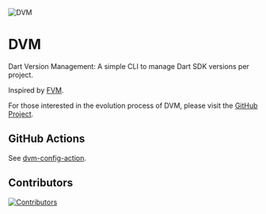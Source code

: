 <image src="https://repository-images.githubusercontent.com/729417964/c90b1c0d-5c3b-42d8-a49f-58f62d37cbf6" alt="DVM" />

# DVM

Dart Version Management: A simple CLI to manage Dart SDK versions per project.

Inspired by [FVM].

For those interested in the evolution process of DVM, please visit the [GitHub Project].

## GitHub Actions

See [dvm-config-action].

## Contributors

<a href="https://github.com/blendfactory/dvm/graphs/contributors">
  <img src="https://contrib.rocks/image?repo=blendfactory/dvm"  alt="Contributors"/>
</a>

<!-- Links -->

[FVM]: https://github.com/leoafarias/fvm
[GitHub Project]: https://github.com/orgs/blendfactory/projects/1
[dvm-config-action]: https://github.com/blendfactory/dvm-config-action
